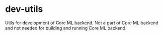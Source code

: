 # dev-utils

Utils for development of Core ML backend.
Not a part of Core ML backend and not needed for building and running Core ML backend.

